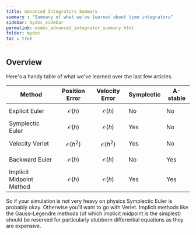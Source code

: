 ```yaml
---
title: Advanced Integrators Summary
summary : "Summary of what we've learned about time integrators"
sidebar: mydoc_sidebar
permalink: mydoc_advanced_integrator_summary.html
folder: mydoc
toc : true
---
```


## Overview
Here's a handy table of what we've learned over the last few articles.

| Method | Position Error | Velocity Error | Symplectic | A-stable |
|-------|--------|---------|---------|---------|
| Explicit Euler | $$\mathcal{O}(h)$$ | $$\mathcal{O}(h)$$ | No | No |
| Symplectic Euler | $$\mathcal{O}(h)$$ | $$\mathcal{O}(h)$$ | Yes | No |
| Velocity Verlet | $$\mathcal{O}(h^{2})$$ | $$\mathcal{O}(h^{2})$$ | Yes | No |
| Backward Euler | $$\mathcal{O}(h)$$ | $$\mathcal{O}(h)$$ | No | Yes |
| Implicit Midpoint Method | $$\mathcal{O}(h)$$ | $$\mathcal{O}(h)$$ | Yes | Yes |

So if your simulation is not very heavy on physics Symplectic Euler is probably okay. 
Otherwise you'll want to go with Verlet. 
Implicit methods like the Gauss–Legendre methods (of which implicit midpoint is the simplest) should be reserved for particularly stubborn 
differential equations as they are expensive.
